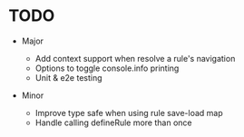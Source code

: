 # TODO

- Major
    - Add context support when resolve a rule's navigation
    - Options to toggle console.info printing
    - Unit & e2e testing

- Minor
    - Improve type safe when using rule save-load map
    - Handle calling defineRule more than once